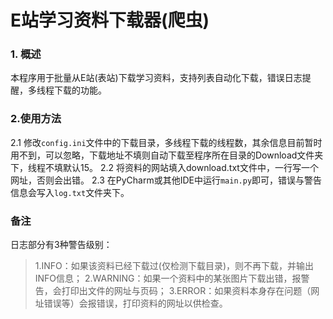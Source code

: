 # E站学习资料下载器(爬虫)

### 1. 概述
本程序用于批量从E站(表站)下载学习资料，支持列表自动化下载，错误日志提醒，多线程下载的功能。

### 2.使用方法
2.1 修改`config.ini`文件中的下载目录，多线程下载的线程数，其余信息目前暂时用不到，可以忽略，下载地址不填则自动下载至程序所在目录的Download文件夹下，线程不填默认15。
2.2 将资料的网站填入download.txt文件中，一行写一个网址，否则会出错。
2.3 在PyCharm或其他IDE中运行`main.py`即可，错误与警告信息会写入`log.txt`文件夹下。

### 备注
日志部分有3种警告级别：
>1.INFO：如果该资料已经下载过(仅检测下载目录)，则不再下载，并输出INFO信息；
>2.WARNING：如果一个资料中的某张图片下载出错，报警告，会打印出文件的网址与页码；
>3.ERROR：如果资料本身存在问题（网址错误等）会报错误，打印资料的网址以供检查。